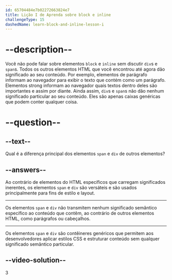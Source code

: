 ```yaml
---
id: 65704484e7b02272663824e7
title: Lição I de Aprenda sobre block e inline
challengeType: 15
dashedName: learn-block-and-inline-lesson-i
---
```


# --description--

Você não pode falar sobre elementos `block` e `inline` sem discutir `div`s e `span`s. Todos os outros elementos HTML que você encontrou até agora dão significado ao seu conteúdo. Por exemplo, elementos de parágrafo informam ao navegador para exibir o texto que contém como um parágrafo. Elementos strong informam ao navegador quais textos dentro deles são importantes e assim por diante. Ainda assim, `div`s e `span`s não dão nenhum significado particular ao seu conteúdo. Eles são apenas caixas genéricas que podem conter qualquer coisa.

# --question--

## --text--

Qual é a diferença principal dos elementos `span` e `div` de outros elementos?

## --answers--

Ao contrário de elementos do HTML específicos que carregam significados inerentes, os elementos `span` e `div` são versáteis e são usados principalmente para fins de estilo e layout.

---

Os elementos `span` e `div` não transmitem nenhum significado semântico específico ao conteúdo que contêm, ao contrário de outros elementos HTML, como parágrafos ou cabeçalhos.

---

Os elementos `span` e `div` são contêineres genéricos que permitem aos desenvolvedores aplicar estilos CSS e estruturar conteúdo sem qualquer significado semântico particular.

## --video-solution--

3
